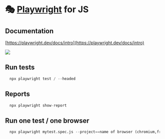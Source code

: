 # 🎭 [Playwright](https://playwright.dev) for JS
## Documentation

[https://playwright.dev/docs/intro](https://playwright.dev/docs/intro)

![](https://i.postimg.cc/c4qdRwqX/Screenshot-1.png)

## Run tests 

```py
  npx playwright test / --headed
```

## Reports

```py
  npx playwright show-report
```

## Run one test / one browser

```py
  npx playwright mytest.spec.js --project==name of browser (chromium,frefox..)
```
